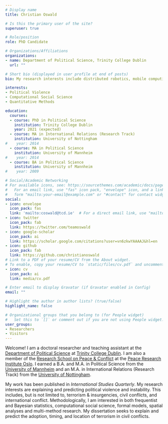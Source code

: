 ```yaml
---
# Display name
title: Christian Oswald

# Is this the primary user of the site?
superuser: true

# Role/position
role: PhD Candidate

# Organizations/Affiliations
organizations:
- name: Department of Political Science, Trinity College Dublin
  url: ""

# Short bio (displayed in user profile at end of posts)
bio: My research interests include distributed robotics, mobile computing and programmable matter.

interests:
- Political Violence
- Computational Social Science
- Quantitative Methods

education:
  courses:
  - course: PhD in Political Science
    institution: Trinity College Dublin
    year: 2021 (expected)
  - course: MA in International Relations (Research Track)
    institution: University of Nottingham
#    year: 2014
  - course: MA in Political Science
    institution: University of Mannheim
#    year: 2014
  - course: BA in Political Science
    institution: University of Mannheim
#    year: 2009

# Social/Academic Networking
# For available icons, see: https://sourcethemes.com/academic/docs/page-builder/#icons
#   For an email link, use "fas" icon pack, "envelope" icon, and a link in the
#   form "mailto:your-email@example.com" or "#contact" for contact widget.
social:
- icon: envelope
  icon_pack: fas
  link: 'mailto:coswald@tcd.ie'  # For a direct email link, use "mailto:test@example.org"/otherwise /#contact.
- icon: twitter
  icon_pack: fab
  link: https://twitter.com/teamoswald
- icon: google-scholar
  icon_pack: ai
  link: https://scholar.google.com/citations?user=vn6zkwYAAAAJ&hl=en
- icon: github
  icon_pack: fab
  link: https://github.com/christianoswald
# Link to a PDF of your resume/CV from the About widget.
# To enable, copy your resume/CV to `static/files/cv.pdf` and uncomment the lines below.
- icon: cv
  icon_pack: ai
  link: media/cv.pdf

# Enter email to display Gravatar (if Gravatar enabled in Config)
email: ""

# Highlight the author in author lists? (true/false)
highlight_name: false

# Organizational groups that you belong to (for People widget)
#   Set this to `[]` or comment out if you are not using People widget.
user_groups:
- Researchers
- Visitors
---
```


Welcome! I am a doctoral researcher and teaching assistant at the [Department of Political Science](https://www.tcd.ie/Political_Science/) at [Trinity College Dublin](https://www.tcd.ie/). I am also a member of the [Research School on Peace & Conflict](http://www.peaceconflictresearch.org/) at the [Peace Research Institute Oslo](https://www.prio.org/).  I earned a B.A. and M.A. in Political Science from the [University of Mannheim](https://www.uni-mannheim.de/en/) and an M.A. in International Relations (Research Track) from the [University of Nottingham](https://www.nottingham.ac.uk/).

My work has been published in *International Studies Quarterly*. My research interests are explaining and predicting political violence and instability. This includes, but is not limited to, terrorism & insurgencies, civil conflicts, and international conflict. Methodologically, I am interested in both frequentist and Bayesian statistics, computational social science, formal models, spatial analyses and multi-method research. My dissertation seeks to explain and predict the adoption, timing, and location of terrorism in civil conflicts.
